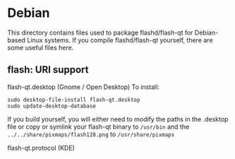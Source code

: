 
Debian
====================
This directory contains files used to package flashd/flash-qt
for Debian-based Linux systems. If you compile flashd/flash-qt yourself, there are some useful files here.

## flash: URI support ##


flash-qt.desktop  (Gnome / Open Desktop)
To install:

	sudo desktop-file-install flash-qt.desktop
	sudo update-desktop-database

If you build yourself, you will either need to modify the paths in
the .desktop file or copy or symlink your flash-qt binary to `/usr/bin`
and the `../../share/pixmaps/flash128.png` to `/usr/share/pixmaps`

flash-qt.protocol (KDE)

